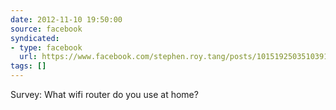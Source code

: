 ```yaml
---
date: 2012-11-10 19:50:00
source: facebook
syndicated:
- type: facebook
  url: https://www.facebook.com/stephen.roy.tang/posts/10151925035103912
tags: []
---
```


Survey: What wifi router do you use at home?